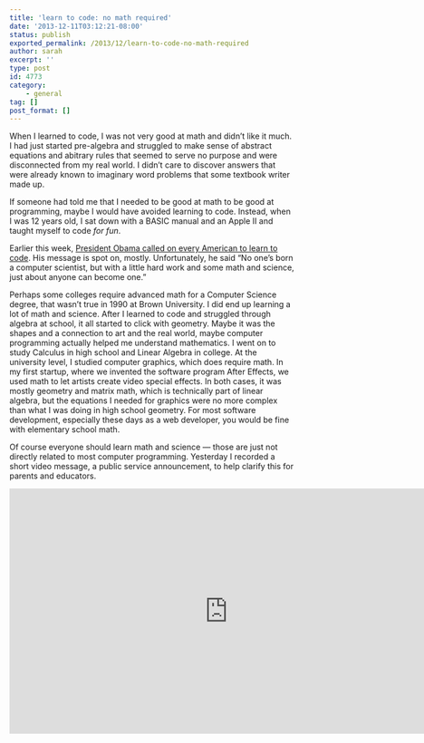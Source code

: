 ```yaml
---
title: 'learn to code: no math required'
date: '2013-12-11T03:12:21-08:00'
status: publish
exported_permalink: /2013/12/learn-to-code-no-math-required
author: sarah
excerpt: ''
type: post
id: 4773
category:
    - general
tag: []
post_format: []
---
```

When I learned to code, I was not very good at math and didn’t like it much. I had just started pre-algebra and struggled to make sense of abstract equations and abitrary rules that seemed to serve no purpose and were disconnected from my real world. I didn’t care to discover answers that were already known to imaginary word problems that some textbook writer made up.

If someone had told me that I needed to be good at math to be good at programming, maybe I would have avoided learning to code. Instead, when I was 12 years old, I sat down with a BASIC manual and an Apple II and taught myself to code *for fun*.

Earlier this week, [President Obama called on every American to learn to code](http://www.youtube.com/watch?v=6XvmhE1J9PY). His message is spot on, mostly. Unfortunately, he said “No one’s born a computer scientist, but with a little hard work and some math and science, just about anyone can become one.”

Perhaps some colleges require advanced math for a Computer Science degree, that wasn’t true in 1990 at Brown University. I did end up learning a lot of math and science. After I learned to code and struggled through algebra at school, it all started to click with geometry. Maybe it was the shapes and a connection to art and the real world, maybe computer programming actually helped me understand mathematics. I went on to study Calculus in high school and Linear Algebra in college. At the university level, I studied computer graphics, which does require math. In my first startup, where we invented the software program After Effects, we used math to let artists create video special effects. In both cases, it was mostly geometry and matrix math, which is technically part of linear algebra, but the equations I needed for graphics were no more complex than what I was doing in high school geometry. For most software development, especially these days as a web developer, you would be fine with elementary school math.

Of course everyone should learn math and science — those are just not directly related to most computer programming. Yesterday I recorded a short video message, a public service announcement, to help clarify this for parents and educators.

<iframe allow="accelerometer; autoplay; clipboard-write; encrypted-media; gyroscope; picture-in-picture" allowfullscreen="" frameborder="0" height="433" loading="lazy" src="https://www.youtube.com/embed/f8Un4Nv0xTU?feature=oembed" title="Learn to Code: no math required" width="770"></iframe>